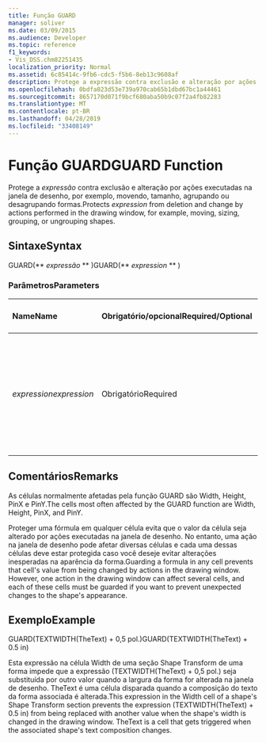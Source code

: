 ```yaml
---
title: Função GUARD
manager: soliver
ms.date: 03/09/2015
ms.audience: Developer
ms.topic: reference
f1_keywords:
- Vis_DSS.chm82251435
localization_priority: Normal
ms.assetid: 6c85414c-9fb6-cdc5-f5b6-8eb13c9608af
description: Protege a expressão contra exclusão e alteração por ações executadas na janela de desenho, por exemplo, movendo, tamanho, agrupando ou desagrupando formas.
ms.openlocfilehash: 0bdfa023d53e739a970cab65b1dbd67bc1a44461
ms.sourcegitcommit: 8657170d071f9bcf680aba50b9c07f2a4fb82283
ms.translationtype: MT
ms.contentlocale: pt-BR
ms.lasthandoff: 04/28/2019
ms.locfileid: "33408149"
---
```

# <a name="guard-function"></a><span data-ttu-id="de975-103">Função GUARD</span><span class="sxs-lookup"><span data-stu-id="de975-103">GUARD Function</span></span>

<span data-ttu-id="de975-104">Protege a  *expressão*  contra exclusão e alteração por ações executadas na janela de desenho, por exemplo, movendo, tamanho, agrupando ou desagrupando formas.</span><span class="sxs-lookup"><span data-stu-id="de975-104">Protects  *expression*  from deletion and change by actions performed in the drawing window, for example, moving, sizing, grouping, or ungrouping shapes.</span></span> 
  
## <a name="syntax"></a><span data-ttu-id="de975-105">Sintaxe</span><span class="sxs-lookup"><span data-stu-id="de975-105">Syntax</span></span>

<span data-ttu-id="de975-106">GUARD(\*\* *expressão* \*\* )</span><span class="sxs-lookup"><span data-stu-id="de975-106">GUARD(\*\* *expression* \*\* )</span></span> 
  
### <a name="parameters"></a><span data-ttu-id="de975-107">Parâmetros</span><span class="sxs-lookup"><span data-stu-id="de975-107">Parameters</span></span>

|<span data-ttu-id="de975-108">**Name**</span><span class="sxs-lookup"><span data-stu-id="de975-108">**Name**</span></span>|<span data-ttu-id="de975-109">**Obrigatório/opcional**</span><span class="sxs-lookup"><span data-stu-id="de975-109">**Required/Optional**</span></span>|<span data-ttu-id="de975-110">**Tipo de dados**</span><span class="sxs-lookup"><span data-stu-id="de975-110">**Data Type**</span></span>|<span data-ttu-id="de975-111">**Descrição**</span><span class="sxs-lookup"><span data-stu-id="de975-111">**Description**</span></span>|
|:-----|:-----|:-----|:-----|
| <span data-ttu-id="de975-112">_expression_</span><span class="sxs-lookup"><span data-stu-id="de975-112">_expression_</span></span> <br/> |<span data-ttu-id="de975-113">Obrigatório</span><span class="sxs-lookup"><span data-stu-id="de975-113">Required</span></span>  <br/> |<span data-ttu-id="de975-114">**String**</span><span class="sxs-lookup"><span data-stu-id="de975-114">**String**</span></span> <br/> |<span data-ttu-id="de975-115">Uma combinação de constantes, operadores, funções e referências a células ShapeSheet que resulta em um valor.</span><span class="sxs-lookup"><span data-stu-id="de975-115">A combination of constants, operators, functions, and references to ShapeSheet cells that results in a value.</span></span>  <br/> |
   
## <a name="remarks"></a><span data-ttu-id="de975-116">Comentários</span><span class="sxs-lookup"><span data-stu-id="de975-116">Remarks</span></span>

<span data-ttu-id="de975-117">As células normalmente afetadas pela função GUARD são Width, Height, PinX e PinY.</span><span class="sxs-lookup"><span data-stu-id="de975-117">The cells most often affected by the GUARD function are Width, Height, PinX, and PinY.</span></span> 
  
<span data-ttu-id="de975-p101">Proteger uma fórmula em qualquer célula evita que o valor da célula seja alterado por ações executadas na janela de desenho. No entanto, uma ação na janela de desenho pode afetar diversas células e cada uma dessas células deve estar protegida caso você deseje evitar alterações inesperadas na aparência da forma.</span><span class="sxs-lookup"><span data-stu-id="de975-p101">Guarding a formula in any cell prevents that cell's value from being changed by actions in the drawing window. However, one action in the drawing window can affect several cells, and each of these cells must be guarded if you want to prevent unexpected changes to the shape's appearance.</span></span> 
  
## <a name="example"></a><span data-ttu-id="de975-120">Exemplo</span><span class="sxs-lookup"><span data-stu-id="de975-120">Example</span></span>

<span data-ttu-id="de975-121">GUARD(TEXTWIDTH(TheText) + 0,5 pol.)</span><span class="sxs-lookup"><span data-stu-id="de975-121">GUARD(TEXTWIDTH(TheText) + 0.5 in)</span></span> 
  
<span data-ttu-id="de975-p102">Esta expressão na célula Width de uma seção Shape Transform de uma forma impede que a expressão (TEXTWIDTH(TheText) + 0,5 pol.) seja substituída por outro valor quando a largura da forma for alterada na janela de desenho. TheText é uma célula disparada quando a composição do texto da forma associada é alterada.</span><span class="sxs-lookup"><span data-stu-id="de975-p102">This expression in the Width cell of a shape's Shape Transform section prevents the expression (TEXTWIDTH(TheText) + 0.5 in) from being replaced with another value when the shape's width is changed in the drawing window. TheText is a cell that gets triggered when the associated shape's text composition changes.</span></span> 
  

